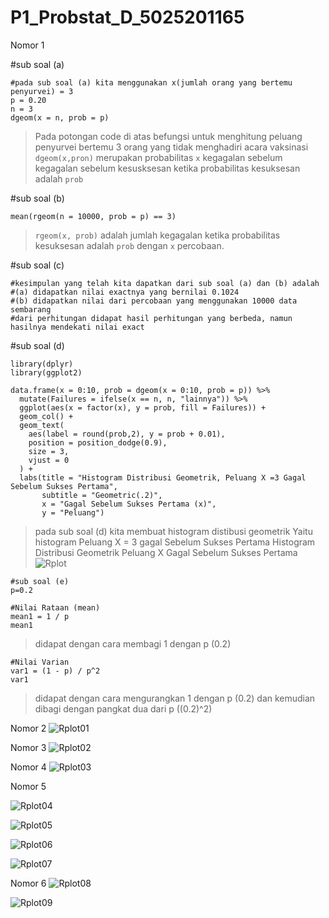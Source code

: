 # P1_Probstat_D_5025201165

Nomor 1


#sub soal (a)
```
#pada sub soal (a) kita menggunakan x(jumlah orang yang bertemu penyurvei) = 3
p = 0.20
n = 3
dgeom(x = n, prob = p)
```
> Pada potongan code di atas befungsi untuk menghitung peluang penyurvei bertemu 3 orang yang tidak menghadiri acara vaksinasi
> `dgeom(x,pron)` merupakan probabilitas `x` kegagalan sebelum kegagalan sebelum kesusksesan ketika probabilitas kesuksesan adalah `prob`

#sub soal (b)
```
mean(rgeom(n = 10000, prob = p) == 3)
```
>`rgeom(x, prob)` adalah jumlah kegagalan ketika probabilitas kesuksesan adalah `prob` dengan `x` percobaan.


#sub soal (c)
```
#kesimpulan yang telah kita dapatkan dari sub soal (a) dan (b) adalah
#(a) didapatkan nilai exactnya yang bernilai 0.1024
#(b) didapatkan nilai dari percobaan yang menggunakan 10000 data sembarang
#dari perhitungan didapat hasil perhitungan yang berbeda, namun hasilnya mendekati nilai exact
```
#sub soal (d)
```
library(dplyr)
library(ggplot2)

data.frame(x = 0:10, prob = dgeom(x = 0:10, prob = p)) %>%
  mutate(Failures = ifelse(x == n, n, "lainnya")) %>%
  ggplot(aes(x = factor(x), y = prob, fill = Failures)) +
  geom_col() +
  geom_text(
    aes(label = round(prob,2), y = prob + 0.01),
    position = position_dodge(0.9),
    size = 3,
    vjust = 0
  ) +
  labs(title = "Histogram Distribusi Geometrik, Peluang X =3 Gagal Sebelum Sukses Pertama",
       subtitle = "Geometric(.2)",
       x = "Gagal Sebelum Sukses Pertama (x)",
       y = "Peluang")
```
> pada sub soal (d) kita membuat histogram distibusi geometrik
> Yaitu histogram Peluang X = 3 gagal Sebelum Sukses Pertama
> Histogram Distribusi Geometrik Peluang X Gagal Sebelum Sukses Pertama
![Rplot](https://user-images.githubusercontent.com/72547769/162623727-90ae8759-3cde-4091-a8c6-b69921f706ec.png)

```
#sub soal (e)
p=0.2

#Nilai Rataan (mean)
mean1 = 1 / p
mean1
```
>didapat dengan cara membagi 1 dengan p (0.2)

```
#Nilai Varian
var1 = (1 - p) / p^2
var1
```
>didapat dengan cara mengurangkan 1 dengan p (0.2) dan kemudian dibagi dengan pangkat dua dari p ((0.2)^2)



Nomor 2
![Rplot01](https://user-images.githubusercontent.com/72547769/162623795-202b13cb-1b1b-4fa9-a363-98b0522e2408.png)


Nomor 3
![Rplot02](https://user-images.githubusercontent.com/72547769/162623816-242adb33-87c7-4b54-94e4-677eb73908f9.png)


Nomor 4
![Rplot03](https://user-images.githubusercontent.com/72547769/162623885-eb08101b-38b2-455f-b0aa-49e97e92a977.png)

Nomor 5

![Rplot04](https://user-images.githubusercontent.com/72547769/162623901-a85acad4-f179-446c-aff9-26e10098ba6f.png)

![Rplot05](https://user-images.githubusercontent.com/72547769/162623920-f62b450e-a88a-459a-8cb6-1984b861d79b.png)

![Rplot06](https://user-images.githubusercontent.com/72547769/162623936-acffca05-cdbf-4ce4-beab-069398b36071.png)

![Rplot07](https://user-images.githubusercontent.com/72547769/162623942-7531194e-712a-4c94-a5b4-e7dc87590f74.png)

Nomor 6
![Rplot08](https://user-images.githubusercontent.com/72547769/162623953-bb216f8d-89b4-4e3e-af49-d335b8d9d18d.png)

![Rplot09](https://user-images.githubusercontent.com/72547769/162623964-69ee14b0-37e7-4a07-b6df-339866d943ab.png)
